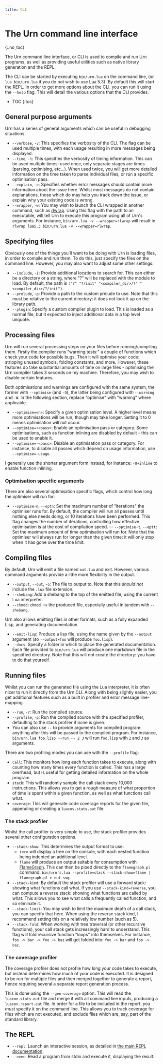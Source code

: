 ```yaml
---
title: CLI
---
```


# The Urn command line interface
{:.no_toc}

The Urn command line interface, or CLI is used to compile and run Urn programs, as well as providing useful utilities
such as native library generation and the REPL.

The CLI can be started by executing `bin/urn.lua` on the command line, (or `lua bin/urn.lua` if you do not wish to
use Lua 5.3). By default this will start the REPL. In order to get more options about the CLI, you can run it using the
`--help` flag. This will detail the various options that the CLI provides.

* TOC
{:toc}

## General purpose arguments
Urn has a series of general arguments which can be useful in debugging situations.

 - `--verbose`, `-v`: This specifies the verbosity of the CLI. The flag can be used multiple times, with each usage
   resulting in more messages being displayed.
 - `--time`, `-t`: This specifies the verbosity of timing information. This can be used multiple times: used once, only
   separate stages are times (parsing, optimising, etc...). When used twice, you will get more detailed information on
   the time taken to parse individual files, or run a specific optimisation pass.
 - `--explain`, `-e`: Specifies whether error messages should contain more information about the issue here. Whilst most
   messages do not contain explanations, those which do may help you track down the issue, or explain why your existing
   code is wrong.
 - `--wrapper`, `-w`: You may wish to launch the CLI wrapped in another command, such
   as [rlwrap](https://github.com/hanslub42/rlwrap). Using this flag with the path to an executable, will tell Urn to
   execute this program using all of Urn's arguments. For instance, `bin/urn.lua -v --wrapper=rlwrap` will result in
   `rlwrap lua5.3 bin/urn.lua -v --wrapper=rlwrap`.

## Specifying files
Obviously one of the things you'll want to be doing with Urn is loading files, in order to compile and run them. To do
this, just specify the files on the command line. However, you may also want to adjust some other settings:

 - `--include`, `-i`: Provide additional locations to search for. This can either be a directory or a string, where "?"
   will be replaced with the module to load. By default, the path is `("?" "?/init" "<compiler_dir>/?" "<compiler_dir>/?/init")`.
 - `--prelude`, `-p`: Provide a path to the custom prelude to use. Note that this must be relative to the current
   directory: it does not look it up on the library path.
 - `--plugin`: Specify a custom compiler plugin to load. This is loaded as a normal file, but it expected to inject
   additional data in a top level unquote.

## Processing files
Urn will run several processing steps on your files before running/compiling them. Firstly the compiler runs "warning
tests:" a couple of functions which check your code for possible bugs. Then it will optimise your code: stripping unused
symbols, folding constants, and more. However, these features do take substantial amounts of time on large files -
optimising the Urn compiler takes 3 seconds on my machine. Therefore, you may wish to disable certain features.

Both optimisations and warnings are configured with the same system, the former with `--optimise` (and `-O`), the latter
being configured with `--warning` and `-W`. In the following section, replace "optimise" with "warning" where
applicable.

 - `--optimise=<n>`: Specify a given optimisation level. A higher level means more optimisations will be run, though may
   take longer. Setting it to 0 means optimisation will not occur.
 - `--optimise=+<pass>`: Enable an optimisation pass or category. Some optimisations, such as function inlining are
   disabled by default - this can be used to enable it.
 - `--optimise=-<pass>`: Disable an optimisation pass or category. For instance, to disable all passes which depend on
   usage information, use `--optimise=-usage`.

I generally use the shorter argument form instead, for instance: `-O+inline` to enable function inlining.

### Optimisation specific arguments
There are also several optimisation specific flags, which control how long the optimiser will run for:

 - `--optimise-n`, `--optn`: Set the maximum number of "iterations" the optimiser runs for. By default, the compiler
   will run all passes until nothing else needs doing, or 10 iterations have been performed. This flag changes the
   number of iterations, controlling how effective optimisation is at the cost of compilation speed.  -- `--optimise-t`,
   `--optt`: Set the maximum amount of time optimisation will run for. Note that the optimiser will always run for
   longer than the given time: it will only stop when it has gone over the time limit.

## Compiling files
By default, Urn will emit a file named `out.lua` and exit. However, various command arguments provide a little more
flexibility in the output.

 - `--output`, `--out`, `-o`: The file to output to. Note that this *should not* include the `.lua` file extension.
 - `--shebang`: Add a shebang to the top of the emitted file, using the current Lua interpreter.
 - `--chmod`: `chmod +x` the produced file, especially useful in tandem with `--shebang`.

Urn also allows emitting files in other formats, such as a fully expanded Lisp, and generating documentation.

 - `--emit-lisp`: Produce a lisp file, using the name given by the `--output` argument (so `--output=foo` will produce
   `foo.lisp`).
 - `--docs`: Specify a folder in which to place the generated documentation. Each file provided to `bin/urn.lua` will
   produce one markdown file in the specified directory. Note that this will not create the directory: you have to do
   that yourself.

## Running files
Whilst you can run the generated file using the Lua interpreter, it is often nicer to run it directly from the Urn
CLI. Along with being slightly easier, you get additional features such as a built in profiler and error message
line-mapping.

 - `--run`, `-r`: Run the compiled source.
 - `--profile`, `-p`: Run the compiled source with the specified profiler, defaulting to the stack profiler if none is
   given.
 - You can also use `--` to provide arguments for compiled program: anything after this will be passed to the compiled
   program. For instance, `bin/urn.lua foo.lisp --run -- 2 3` will run `foo.lisp` with `2` and `3` as arguments.

There are two profiling modes you can use with the `--profile` flag:

 - `call`: This monitors how long each function takes to execute, along with counting how many times every function is
   called. This has a large overhead, but is useful for getting detailed information on the whole program.
 - `stack`: This will randomly sample the call stack every 10,000 instructions. This allows you to get a rough measure
   of what proportion of time is spent within a given function, as well as what functions call what.
 - `coverage`: This will generate code coverage reports for the given file, appending or creating a `luacov.stats.out`
   file.

### The stack profiler
Whilst the call profiler is very simple to use, the stack profiler provides several other configuration options.

 - `--stack-show`: This determines the output format to use.
   - `term` will display a tree on the console, with each nested function being indented an additional level.
   - `flame` will produce an output suitable for consumption
     with [FlameGraph](https://github.com/brendangregg/FlameGraph). This can then be piped directly to the
     `flamegraph.pl` command: `bin/urn's.lua --profile=stack --stack-show=flame | flamegraph.pl > out.svg`.
 - `--stack-kind`: By default the stack profiler will use a forward stack: showing what functions call what. If you use
   `--stack-kind=reverse`, you can compute a reverse stack: showing what functions are called by what. This allows you
   to see what calls a frequently called function, and so eliminate it.
 - `--stack-limit`: You may wish to limit the maximum depth of a call stack, you can specify that here. When using the
   reverse stack kind, I recommend setting this on a relatively low number (such as 5).
 - `--stack-fold`: When working with tree traversal (or other recursive functions), your call stack gets increasingly
   hard to understand. This flag will fold recursive function "loops" into themselves. For instance, `foo -> bar -> foo
   -> baz` will get folded into: `foo -> bar` and `foo -> baz`.
   
### The coverage profiler
The coverage profiler does not profile how long your code takes to execute, but instead determines how much of your code
is executed. It is designed to be run for multiple files and then merged together to generate a report, hence requiring
several a separate report generation process.

This is done using the `--gen-coverage` option. This will read the `luacov.stats.out` file and merge it with all command
line inputs, producing a `luacov.report.out` file. In order for a file to be included in the report, you *must* specify
it on the command line. This allows you to track coverage for files which are not executed, and exclude files which are,
say, part of the standard library.


## The REPL
 - `--repl`: Launch an interactive session, as detailed in [the main REPL documentation](11-repl.md).
 - `--exec`: Read a program from stdin and execute it, displaying the result.
